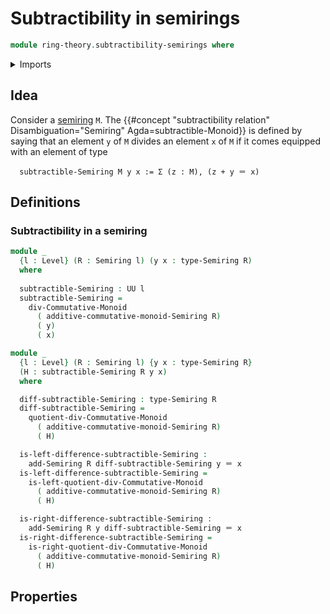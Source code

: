 # Subtractibility in semirings

```agda
module ring-theory.subtractibility-semirings where
```

<details><summary>Imports</summary>

```agda
open import foundation.dependent-pair-types
open import foundation.identity-types
open import foundation.universe-levels

open import group-theory.divisibility-commutative-monoids

open import ring-theory.semirings
```

</details>

## Idea

Consider a [semiring](group-theory.semirings.md) `M`. The {{#concept "subtractibility relation" Disambiguation="Semiring" Agda=subtractible-Monoid}} is defined by saying that an element `y` of `M` divides an element `x` of `M` if it comes equipped with an element of type

```text
  subtractible-Semiring M y x := Σ (z : M), (z + y ＝ x)
```

## Definitions

### Subtractibility in a semiring

```agda
module _
  {l : Level} (R : Semiring l) (y x : type-Semiring R)
  where
  
  subtractible-Semiring : UU l
  subtractible-Semiring =
    div-Commutative-Monoid
      ( additive-commutative-monoid-Semiring R)
      ( y)
      ( x)

module _
  {l : Level} (R : Semiring l) {y x : type-Semiring R}
  (H : subtractible-Semiring R y x)
  where

  diff-subtractible-Semiring : type-Semiring R
  diff-subtractible-Semiring =
    quotient-div-Commutative-Monoid
      ( additive-commutative-monoid-Semiring R)
      ( H)

  is-left-difference-subtractible-Semiring :
    add-Semiring R diff-subtractible-Semiring y ＝ x
  is-left-difference-subtractible-Semiring =
    is-left-quotient-div-Commutative-Monoid
      ( additive-commutative-monoid-Semiring R)
      ( H)

  is-right-difference-subtractible-Semiring :
    add-Semiring R y diff-subtractible-Semiring ＝ x
  is-right-difference-subtractible-Semiring =
    is-right-quotient-div-Commutative-Monoid
      ( additive-commutative-monoid-Semiring R)
      ( H)
```

## Properties
